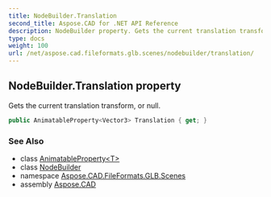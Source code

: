 ```yaml
---
title: NodeBuilder.Translation
second_title: Aspose.CAD for .NET API Reference
description: NodeBuilder property. Gets the current translation transform or null
type: docs
weight: 100
url: /net/aspose.cad.fileformats.glb.scenes/nodebuilder/translation/
---
```

## NodeBuilder.Translation property

Gets the current translation transform, or null.

```csharp
public AnimatableProperty<Vector3> Translation { get; }
```

### See Also

* class [AnimatableProperty&lt;T&gt;](../../../aspose.cad.fileformats.glb.animations/animatableproperty-1/)
* class [NodeBuilder](../)
* namespace [Aspose.CAD.FileFormats.GLB.Scenes](../../nodebuilder/)
* assembly [Aspose.CAD](../../../)



